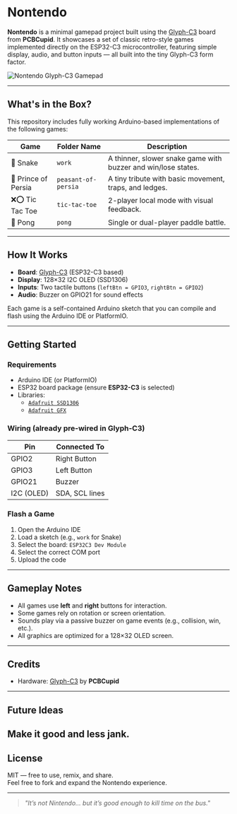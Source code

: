 # Nontendo

**Nontendo** is a minimal gamepad project built using the [Glyph-C3](https://pcbcupid.com/glyph-c3) board from **PCBCupid**. It showcases a set of classic retro-style games implemented directly on the ESP32-C3 microcontroller, featuring simple display, audio, and button inputs — all built into the tiny Glyph-C3 form factor.

![Nontendo Glyph-C3 Gamepad](image.jpg)


---

## What's in the Box?

This repository includes fully working Arduino-based implementations of the following games:

| Game             | Folder Name   | Description                             |
|------------------|---------------|-----------------------------------------|
| 🐍 Snake          | `work`        | A thinner, slower snake game with buzzer and win/lose states. |
| 🧍 Prince of Persia | `peasant-of-persia` | A tiny tribute with basic movement, traps, and ledges. |
| ❌⭕ Tic Tac Toe   | `tic-tac-toe` | 2-player local mode with visual feedback. |
| 🏓 Pong           | `pong`        | Single or dual-player paddle battle. |

---

## How It Works

- **Board**: [Glyph-C3](https://pcbcupid.com/glyph-c3) (ESP32-C3 based)
- **Display**: 128×32 I2C OLED (SSD1306)
- **Inputs**: Two tactile buttons (`leftBtn = GPIO3`, `rightBtn = GPIO2`)
- **Audio**: Buzzer on GPIO21 for sound effects

Each game is a self-contained Arduino sketch that you can compile and flash using the Arduino IDE or PlatformIO.

---

## Getting Started

### Requirements

- Arduino IDE (or PlatformIO)
- ESP32 board package (ensure **ESP32-C3** is selected)
- Libraries:
  - [`Adafruit SSD1306`](https://github.com/adafruit/Adafruit_SSD1306)
  - [`Adafruit GFX`](https://github.com/adafruit/Adafruit-GFX-Library)

### Wiring (already pre-wired in Glyph-C3)

| Pin        | Connected To   |
|------------|----------------|
| GPIO2      | Right Button   |
| GPIO3      | Left Button    |
| GPIO21     | Buzzer         |
| I2C (OLED) | SDA, SCL lines |

### Flash a Game

1. Open the Arduino IDE
2. Load a sketch (e.g., `work` for Snake)
3. Select the board: `ESP32C3 Dev Module`
4. Select the correct COM port
5. Upload the code

---

## Gameplay Notes

- All games use **left** and **right** buttons for interaction.
- Some games rely on rotation or screen orientation.
- Sounds play via a passive buzzer on game events (e.g., collision, win, etc.).
- All graphics are optimized for a 128×32 OLED screen.

---

## Credits

- Hardware: [Glyph-C3](https://learn.pcbcupid.com/boards/glyph-c3/overview) by **PCBCupid**

---

## Future Ideas
Make it good and less jank.
---

## License

MIT — free to use, remix, and share.  
Feel free to fork and expand the Nontendo experience.

---

> *"It’s not Nintendo… but it’s good enough to kill time on the bus."*
